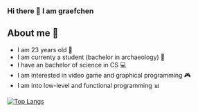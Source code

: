 ### Hi there 👋 I am graefchen

## About me 📝

- I am 23 years old 🎉
- I am currenty a student (bachelor in archaeology) 🦴
- I have an bachelor of science in CS 💻
- I am interested in video game and graphical programming 🎮
- I am into low-level and functional programming 📊

[![Top Langs](https://github-readme-stats.vercel.app/api/top-langs/?username=graefchen&layout=compact)](https://github.com/anuraghazra/github-readme-stats)

<!--
**graefchen/graefchen** is a ✨ _special_ ✨ repository because its `README.md` (this file) appears on your GitHub profile.

Here are some ideas to get you started:

- 🔭 I’m currently working on ...
- 🌱 I’m currently learning ...
- 👯 I’m looking to collaborate on ...
- 🤔 I’m looking for help with ...
- 💬 Ask me about ...
- 📫 How to reach me: ...
- 😄 Pronouns: ...
- ⚡ Fun fact: ...
-->
